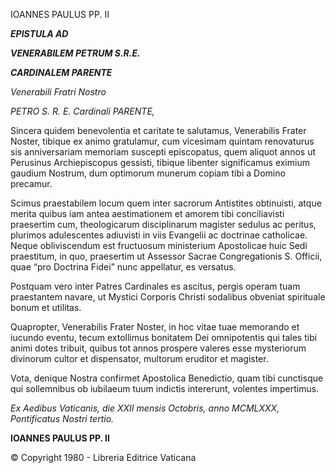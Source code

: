IOANNES PAULUS PP. II

***EPISTULA AD***

***VENERABILEM PETRUM S.R.E.***

***CARDINALEM PARENTE***

*Venerabili Fratri Nostro*

*PETRO S. R. E. Cardinali PARENTE,*

Sincera quidem benevolentia et caritate te salutamus, Venerabilis Frater Noster, tibique ex animo gratulamur, cum vicesimam quintam renovaturus sis anniversariam memoriam suscepti episcopatus, quem aliquot annos ut Perusinus Archiepiscopus gessisti, tibique libenter significamus eximium gaudium Nostrum, dum optimorum munerum copiam tibi a Domino precamur.

Scimus praestabilem locum quem inter sacrorum Antistites obtinuisti, atque merita quibus iam antea aestimationem et amorem tibi conciliavisti praesertim cum, theologicarum disciplinarum magister sedulus ac peritus, plurimos adulescentes adiuvisti in viis Evangelii ac doctrinae catholicae. Neque obliviscendum est fructuosum ministerium Apostolicae huic Sedi praestitum, in quo, praesertim ut Assessor Sacrae Congregationis S. Officii, quae “pro Doctrina Fidei” nunc appellatur, es versatus.

Postquam vero inter Patres Cardinales es ascitus, pergis operam tuam praestantem navare, ut Mystici Corporis Christi sodalibus obveniat spirituale bonum et utilitas.

Quapropter, Venerabilis Frater Noster, in hoc vitae tuae memorando et iucundo eventu, tecum extollimus bonitatem Dei omnipotentis qui tales tibi animi dotes tribuit, quibus tot annos prospere valeres esse mysteriorum divinorum cultor et dispensator, multorum eruditor et magister.

Vota, denique Nostra confirmet Apostolica Benedictio, quam tibi cunctisque qui sollemnibus ob iubilaeum tuum indictis intererunt, volentes impertimus.

*Ex Aedibus Vaticanis, die XXII mensis Octobris, anno MCMLXXX, Pontificatus Nostri tertio.*

**IOANNES PAULUS PP. II**

© Copyright 1980 - Libreria Editrice Vaticana